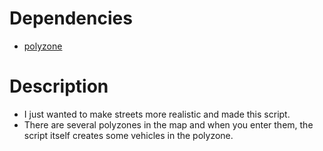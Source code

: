 
# Dependencies
* [polyzone](https://github.com/qbcore-framework/PolyZone)

# Description
* I just wanted to make streets more realistic and made this script. 
* There are several polyzones in the map and when you enter them, the script itself creates some vehicles in the polyzone.
